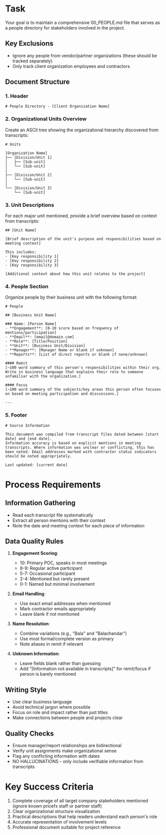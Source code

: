 
# Task

Your goal is to maintain a comprehensive 00_PEOPLE.md file that serves as a people directory for stakeholders involved in the project.

## Key Exclusions
- Ignore any people from vendor/partner organizations (these should be tracked separately)
- Only track client organization employees and contractors

## Document Structure

### 1. Header
```
# People Directory - [Client Organization Name]
```

### 2. Organizational Units Overview
Create an ASCII tree showing the organizational hierarchy discovered from transcripts:
```
# Units

[Organization Name]
├── [Division/Unit 1]
│   ├── [Sub-unit]
│   └── [Sub-unit]
│
├── [Division/Unit 2]
│   └── [Sub-unit]
│
└── [Division/Unit 3]
    └── [Sub-unit]
```

### 3. Unit Descriptions
For each major unit mentioned, provide a brief overview based on context from transcripts:
```
## [Unit Name]

[Brief description of the unit's purpose and responsibilities based on meeting context]

This includes:
- [Key responsibility 1]
- [Key responsibility 2]
- [Key responsibility 3]

[Additional context about how this unit relates to the project]
```

### 4. People Section
Organize people by their business unit with the following format:

```
# People

## [Business Unit Name]

### Name: [Person Name]
- **Engagement**: [0-10 score based on frequency of mentions/participation]
- **Email**: [email@domain.com]
- **Role**: [Title/Position]
- **Unit**: [Business Unit/Division]
- **Manager**: [Manager Name or blank if unknown]
- **Reports**: [List of direct reports or blank if none/unknown]

#### Remit
[~100 word summary of this person's responsibilities within their org. Write in business language that explains their role to someone unfamiliar with the organization.]

#### Focus
[~100 word summary of the subjects/key areas this person often focuses on based on meeting participation and discussions.]

---
```

### 5. Footer
```
# Source Information

This document was compiled from transcript files dated between [start date] and [end date]. 
Information accuracy is based on explicit mentions in meeting transcripts. Where information was unclear or conflicting, this has been noted. Email addresses marked with contractor status indicators should be noted appropriately.

Last updated: [current date]
```

# Process Requirements

## Information Gathering
- Read each transcript file systematically
- Extract all person mentions with their context
- Note the date and meeting context for each piece of information

## Data Quality Rules
1. **Engagement Scoring**:
   - 10: Primary POC, speaks in most meetings
   - 8-9: Regular active participant
   - 5-7: Occasional participant
   - 2-4: Mentioned but rarely present
   - 0-1: Named but minimal involvement

2. **Email Handling**:
   - Use exact email addresses when mentioned
   - Mark contractor emails appropriately
   - Leave blank if not mentioned

3. **Name Resolution**:
   - Combine variations (e.g., "Bala" and "Balachandar")
   - Use most formal/complete version as primary
   - Note aliases in remit if relevant

4. **Unknown Information**:
   - Leave fields blank rather than guessing
   - Add "[Information not available in transcripts]" for remit/focus if person is barely mentioned

## Writing Style
- Use clear business language
- Avoid technical jargon where possible
- Focus on role and impact rather than just titles
- Make connections between people and projects clear

## Quality Checks
- Ensure manager/report relationships are bidirectional
- Verify unit assignments make organizational sense
- Flag any conflicting information with dates
- NO HALLUCINATIONS - only include verifiable information from transcripts

# Key Success Criteria
1. Complete coverage of all target company stakeholders mentioned (ignore known pricefx staff or partner staff)
2. Clear organizational structure visualization
3. Practical descriptions that help readers understand each person's role
4. Accurate representation of involvement levels
5. Professional document suitable for project reference
